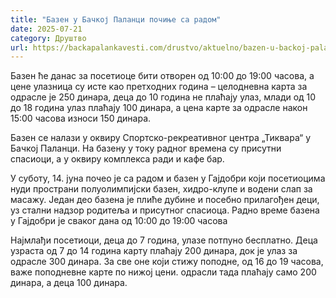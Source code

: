 ```yaml
---
title: "Базен у Бачкој Паланци почиње са радом"
date: 2025-07-21
category: Друштво
url: https://backapalankavesti.com/drustvo/aktuelno/bazen-u-backoj-palanci-pocinje-sa-radom/
---
```


Базен ће данас за посетиоце бити отворен од 10:00 до 19:00 часова, а цене улазница су исте као претходних година – целодневна карта за одрасле је 250 динара, деца до 10 година не плаћају улаз, млади од 10 до 18 година улаз плаћају 100 динара, а цена карте за одрасле након 15:00 часова износи 150 динара.

Базен се налази у оквиру Спортско-рекреативног центра „Тиквара“ у Бачкој Паланци. На базену у току радног времена су присутни спасиоци, а у оквиру комплекса ради и кафе бар.

У суботу, 14. јуна почео је са радом и базен у Гајдобри који посетиоцима нуди пространи полуолимпијски базен, хидро-клупе и водени слап за масажу.
Један део базена је плиће дубине и посебно прилагођен деци, уз стални надзор родитеља и присутног спасиоца. Радно време базена у Гајдобри је сваког дана од 10:00 до 19:00 часова

Најмлађи посетиоци, деца до 7 година, улазе потпуно бесплатно. Деца узраста од 7 до 14 година карту плаћају 200 динара, док је улаз за одрасле 300 динара. За све оне који стижу поподне, од 16 до 19 часова, важе поподневне карте по нижој цени. одрасли тада плаћају само 200 динара, а деца 100 динара.
